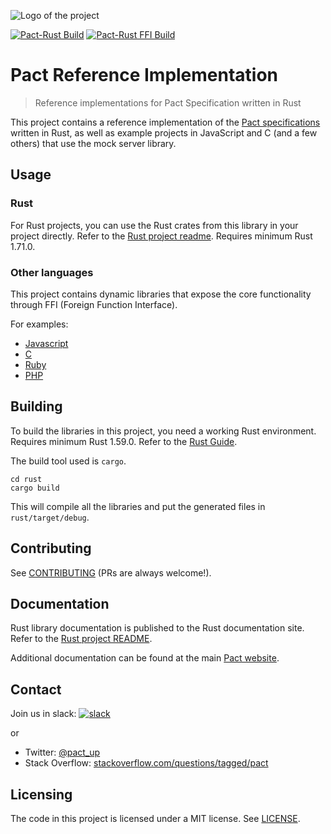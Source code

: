 ![Logo of the project](https://raw.githubusercontent.com/pact-foundation/pact-core-mock-server/main/images/logo.svg)

[![Pact-Rust Build](https://github.com/pact-foundation/pact-reference/workflows/Pact-Rust%20Build/badge.svg)](https://github.com/pact-foundation/pact-reference/actions?query=workflow%3A%22Pact-Rust+Build%22)
[![Pact-Rust FFI Build](https://github.com/pact-foundation/pact-reference/actions/workflows/build-ffi.yml/badge.svg)](https://github.com/pact-foundation/pact-reference/actions/workflows/build-ffi.yml)

# Pact Reference Implementation
> Reference implementations for Pact Specification written in Rust

This project contains a reference implementation of the [Pact specifications](https://github.com/pact-foundation/pact-specification)
written in Rust, as well as example projects in JavaScript and C (and a few others) that use the mock server library.

## Usage

### Rust

For Rust projects, you can use the Rust crates from this library in your project directly. Refer to the [Rust project
readme](rust/README.md). Requires minimum Rust 1.71.0.

### Other languages

This project contains dynamic libraries that expose the core functionality through FFI (Foreign Function Interface).

For examples:
* [Javascript](javascript)
* [C](c/consumer-verification)
* [Ruby](ruby/example_consumer_spec)
* [PHP](php)

## Building

To build the libraries in this project, you need a working Rust environment.  Requires minimum Rust 1.59.0.
Refer to the [Rust Guide](https://www.rust-lang.org/learn/get-started).

The build tool used is `cargo`.

```shell
cd rust
cargo build
```

This will compile all the libraries and put the generated files in `rust/target/debug`.

## Contributing

See [CONTRIBUTING](CONTRIBUTING.md) (PRs are always welcome!).

## Documentation

Rust library documentation is published to the Rust documentation site. Refer to the [Rust project README](rust/README.md).

Additional documentation can be found at the main [Pact website](https://pact.io).

## Contact

Join us in slack: [![slack](https://slack.pact.io/badge.svg)](https://slack.pact.io)

or

- Twitter: [@pact_up](https://twitter.com/pact_up)
- Stack Overflow: [stackoverflow.com/questions/tagged/pact](https://stackoverflow.com/questions/tagged/pact)

## Licensing

The code in this project is licensed under a MIT license. See [LICENSE](LICENSE).
